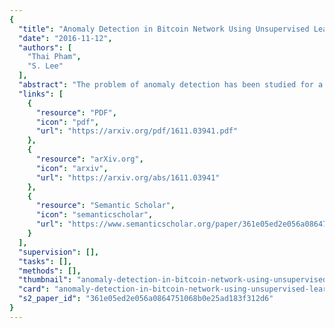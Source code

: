 ```yaml
---
{
  "title": "Anomaly Detection in Bitcoin Network Using Unsupervised Learning Methods",
  "date": "2016-11-12",
  "authors": [
    "Thai Pham",
    "S. Lee"
  ],
  "abstract": "The problem of anomaly detection has been studied for a long time. In short, anomalies are abnormal or unlikely things. In nancial networks, thieves and illegal activities are often anomalous in nature. Members of a network want to detect anomalies as soon as possible to prevent them from harming the network’s community and integrity. Many Machine Learning techniques have been proposed to deal with this problem; some results appear to be quite promising but there is no obvious superior method. In this paper, we consider anomaly detection particular to the Bitcoin transaction network. Our goal is to detect which users and transactions are the most suspicious; in this case, anomalous behavior is a proxy for suspicious behavior. To this end, we use three unsupervised learning methods including k-means clustering, Mahalanobis distance, and Unsupervised Support Vector Machine (SVM) on two graphs generated by the Bitcoin transaction network: one graph has users as nodes, and the other has transactions as nodes.",
  "links": [
    {
      "resource": "PDF",
      "icon": "pdf",
      "url": "https://arxiv.org/pdf/1611.03941.pdf"
    },
    {
      "resource": "arXiv.org",
      "icon": "arxiv",
      "url": "https://arxiv.org/abs/1611.03941"
    },
    {
      "resource": "Semantic Scholar",
      "icon": "semanticscholar",
      "url": "https://www.semanticscholar.org/paper/361e05ed2e056a0864751068b0e25ad183f312d6"
    }
  ],
  "supervision": [],
  "tasks": [],
  "methods": [],
  "thumbnail": "anomaly-detection-in-bitcoin-network-using-unsupervised-learning-methods-thumb.jpg",
  "card": "anomaly-detection-in-bitcoin-network-using-unsupervised-learning-methods-card.jpg",
  "s2_paper_id": "361e05ed2e056a0864751068b0e25ad183f312d6"
}
---
```


